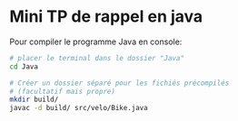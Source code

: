 Mini TP de rappel en java
=============================

Pour compiler le programme Java en console:
```bash
# placer le terminal dans le dossier "Java"
cd Java

# Créer un dossier séparé pour les fichiés précompilés
# (facultatif mais propre)
mkdir build/
javac -d build/ src/velo/Bike.java
```